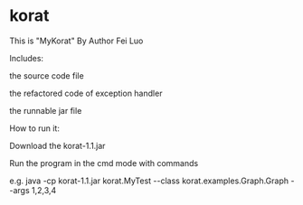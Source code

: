 korat
=====
This is "MyKorat" By Author Fei Luo

Includes:

the source code file

the refactored code of exception handler

the runnable jar file

How to run it:

Download the korat-1.1.jar

Run the program in the cmd mode with commands

e.g. java -cp korat-1.1.jar korat.MyTest --class korat.examples.Graph.Graph --args 1,2,3,4
